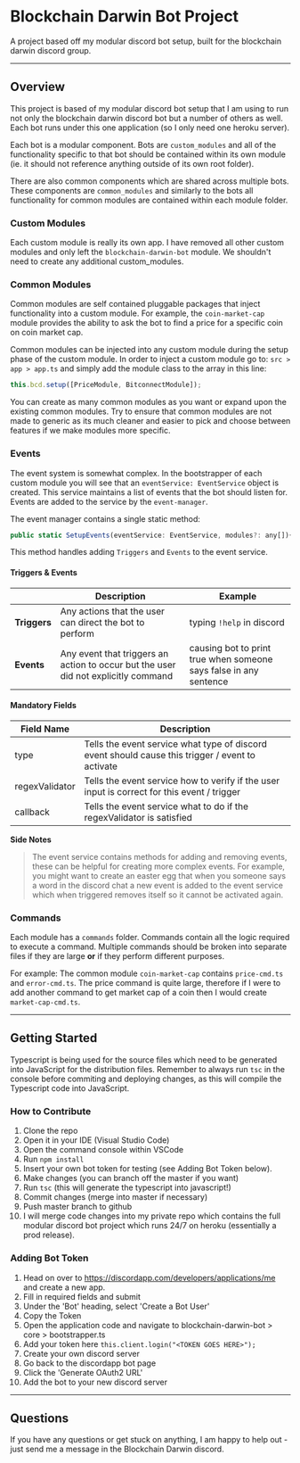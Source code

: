 # Blockchain Darwin Bot Project
A project based off my modular discord bot setup, built for the blockchain darwin discord group.

---

## Overview
This project is based of my modular discord bot setup that I am using to run not only the blockchain darwin discord bot but a number of others as well. Each bot runs under this one application (so I only need one heroku server). 

Each bot is a modular component. Bots are `custom_modules` and all of the functionality specific to that bot should be contained within its own module (ie. it should not reference anything outside of its own root folder). 

There are also common components which are shared across multiple bots. These components are `common_modules` and similarly to the bots all functionality for common modules are contained within each module folder.

### Custom Modules
Each custom module is really its own app. I have removed all other custom modules and only left the `blockchain-darwin-bot` module. We shouldn't need to create any additional custom_modules.

### Common Modules
Common modules are self contained pluggable packages that inject functionality into a custom module. For example, the `coin-market-cap` module provides the ability to ask the bot to find a price for a specific coin on coin market cap.

Common modules can be injected into any custom module during the setup phase of the custom module. In order to inject a custom module go to: `src > app > app.ts` and simply add the module class to the array in this line:
```javascript 
this.bcd.setup([PriceModule, BitconnectModule]);
```

You can create as many common modules as you want or expand upon the existing common modules. Try to ensure that common modules are not made to generic as its much cleaner and easier to pick and choose between features if we make modules more specific.

### Events
The event system is somewhat complex. In the bootstrapper of each custom module you will see that an `eventService: EventService` object is created. This service maintains a list of events that the bot should listen for. Events are added to the service by the `event-manager`. 

The event manager contains a single static method:
```javascript
public static SetupEvents(eventService: EventService, modules?: any[]){...}
```
This method handles adding `Triggers` and `Events` to the event service.

#### Triggers & Events
| | Description | Example |
| --- | --- | --- |
| **Triggers** | Any actions that the user can direct the bot to perform | typing `!help` in discord |
| **Events** | Any event that triggers an action to occur but the user did not explicitly command | causing bot to print true when someone says false in any sentence |

#### Mandatory Fields
| Field Name | Description |
| --- | --- |
| type | Tells the event service what type of discord event should cause this trigger / event to activate |
| regexValidator | Tells the event service how to verify if the user input is correct for this event / trigger |
| callback | Tells the event service what to do if the regexValidator is satisfied |

**Side Notes**
> The event service contains methods for adding and removing events, these can be helpful for creating more complex events. For example, you might want to create an easter egg that when you someone says a word in the discord chat a new event is added to the event service which when triggered removes itself so it cannot be activated again.

### Commands
Each module has a `commands` folder. Commands contain all the logic required to execute a command. Multiple commands should be broken into separate files if they are large **or** if they perform different purposes.

For example: The common module `coin-market-cap` contains `price-cmd.ts` and `error-cmd.ts`.
The price command is quite large, therefore if I were to add another command to get market cap of a coin then I would create `market-cap-cmd.ts`.

---

## Getting Started
Typescript is being used for the source files which need to be generated into JavaScript for the distribution files. Remember to always run `tsc` in the console before commiting and deploying changes, as this will compile the Typescript code into JavaScript.

### How to Contribute
1. Clone the repo 
2. Open it in your IDE (Visual Studio Code)
3. Open the command console within VSCode
4. Run `npm install`
5. Insert your own bot token for testing (see Adding Bot Token below).
6. Make changes (you can branch off the master if you want)
7. Run `tsc` (this will generate the typescript into javascript!)
8. Commit changes (merge into master if necessary)
9. Push master branch to github
10. I will merge code changes into my private repo which contains the full modular discord bot project which runs 24/7 on heroku (essentially a prod release).

### Adding Bot Token
1. Head on over to https://discordapp.com/developers/applications/me and create a new app.
2. Fill in required fields and submit
3. Under the 'Bot' heading, select 'Create a Bot User'
4. Copy the Token
5. Open the application code and navigate to blockchain-darwin-bot > core > bootstrapper.ts
6. Add your token here `this.client.login("<TOKEN GOES HERE>");`
7. Create your own discord server
8. Go back to the discordapp bot page
9. Click the 'Generate OAuth2 URL' 
10. Add the bot to your new discord server

---

## Questions
If you have any questions or get stuck on anything, I am happy to help out - just send me a message in the Blockchain Darwin discord.
